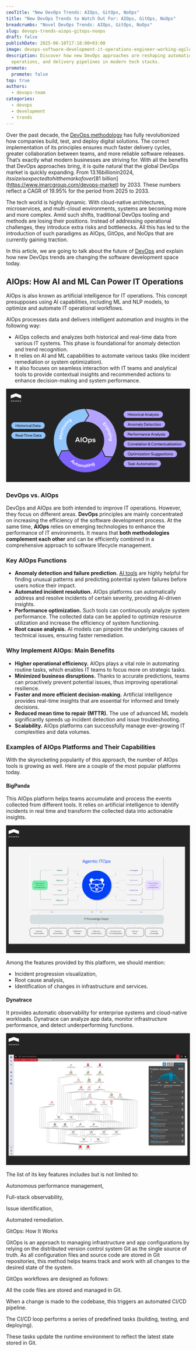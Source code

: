 ```yaml
---
ceoTitle: "New DevOps Trends: AIOps, GitOps, NoOps"
title: "New DevOps Trends to Watch Out For: AIOps, GitOps, NoOps"
breadcrumbs: "Novel DevOps Trends: AIOps, GitOps, NoOps"
slug: devops-trends-aiops-gitops-noops
draft: false
publishDate: 2025-06-10T17:18:00+03:00
image: devops-software-development-it-operations-engineer-working-agile-methodology-environment.jpg
description: Discover how new DevOps approaches are reshaping automation,
  operations, and delivery pipelines in modern tech stacks.
promote:
  promote: false
top: true
authors:
  - devops-team
categories:
  - devops
  - development
  - trends
---
```

Over the past decade, the [DevOps methodology](https://anadea.info/guides/why-devops-is-vital-for-saas) has fully revolutionized how companies build, test, and deploy digital solutions. The correct implementation of its principles ensures much faster delivery cycles, greater collaboration between teams, and more reliable software releases. That’s exactly what modern businesses are striving for. With all the benefits that DevOps approaches bring, it is quite natural that the global DevOps market is quickly expanding. From $13.16 billion in 2024, its size is expected to hit the mark of over [$81 billion](https://www.imarcgroup.com/devops-market) by 2033. These numbers reflect a CAGR of 19.95% for the period from 2025 to 2033.

The tech world is highly dynamic. With cloud-native architectures, microservices, and multi-cloud environments, systems are becoming more and more complex. Amid such shifts, traditional DevOps tooling and methods are losing their positions. Instead of addressing operational challenges, they introduce extra risks and bottlenecks. All this has led to the introduction of such paradigms as AIOps, GitOps, and NoOps that are currently gaining traction. 

In this article, we are going to talk about the future of [DevOps](https://anadea.info/services/server-administration-and-maintenance) and explain how new DevOps trends are changing the software development space today.

## AIOps: How AI and ML Can Power IT Operations

AIOps is also known as artificial intelligence for IT operations. This concept presupposes using AI capabilities, including ML and NLP models, to optimize and automate IT operational workflows.

AIOps processes data and delivers intelligent automation and insights in the following way:

* AIOps collects and analyzes both historical and real-time data from various IT systems. This phase is foundational for anomaly detection and trend recognition.
* It relies on AI and ML capabilities to automate various tasks (like incident remediation or system optimization).
* It also focuses on seamless interaction with IT teams and analytical tools to provide contextual insights and recommended actions to enhance decision-making and system performance.

![AIOps Cycle](devops-vs-noops.png)

### DevOps vs. AIOps

DevOps and AIOps are both intended to improve IT operations. However, they focus on different areas. **DevOps** principles are mainly concentrated on increasing the efficiency of the software development process. At the same time, **AIOps** relies on emerging technologies to enhance the performance of IT environments. It means that **both methodologies complement each other** and can be efficiently combined in a comprehensive approach to software lifecycle management.

### Key AIOps Functions

* **Anomaly detection and failure prediction.** [AI tools](https://anadea.info/services/ai-software-development) are highly helpful for finding unusual patterns and predicting potential system failures before users notice their impact.
* **Automated incident resolution.** AIOps platforms can automatically address and resolve incidents of certain severity, providing AI-driven insights.
* **Performance optimization.** Such tools can continuously analyze system performance. The collected data can be applied to optimize resource utilization and increase the efficiency of system functioning.
* **Root cause analysis.** AI models can pinpoint the underlying causes of technical issues, ensuring faster remediation.

### Why Implement AIOps: Main Benefits

* **Higher operational efficiency.** AIOps plays a vital role in automating routine tasks, which enables IT teams to focus more on strategic tasks.
* **Minimized business disruptions.** Thanks to accurate predictions, teams can proactively prevent potential issues, thus improving operational resilience.
* **Faster and more efficient decision-making.** Artificial intelligence provides real-time insights that are essential for informed and timely decisions.
* **Reduced mean time to repair (MTTR).** The use of advanced ML models significantly speeds up incident detection and issue troubleshooting.
* **Scalability.** AIOps platforms can successfully manage ever-growing IT complexities and data volumes.

### Examples of AIOps Platforms and Their Capabilities

With the skyrocketing popularity of this approach, the number of AIOps tools is growing as well. Here are a couple of the most popular platforms today.

#### BigPanda

This AIOps platform helps teams accumulate and process the events collected from different tools. It relies on artificial intelligence to identify incidents in real time and transform the collected data into actionable insights.

![Agentic ITOps](bigpanda.png)

Among the features provided by this platform, we should mention:

* Incident progression visualization, 
* Root cause analysis, 
* Identification of changes in infrastructure and services.

#### Dynatrace

It provides automatic observability for enterprise systems and cloud-native workloads. Dynatrace can analyze app data, monitor infrastructure performance, and detect underperforming functions.

![Dynatrace](dynatrace.png)

The list of its key features includes but is not limited to:

Autonomous performance management, 

Full-stack observability, 

Issue identification, 

Automated remediation.

GitOps: How It Works

GitOps is an approach to managing infrastructure and app configurations by relying on the distributed version control system Git as the single source of truth. As all configuration files and source code are stored in Git repositories, this method helps teams track and work with all changes to the desired state of the system.

GitOps workflows are designed as follows:

All the code files are stored and managed in Git.

When a change is made to the codebase, this triggers an automated CI/CD pipeline.

The CI/CD loop performs a series of predefined tasks (building, testing, and deploying).

These tasks update the runtime environment to reflect the latest state stored in Git.
